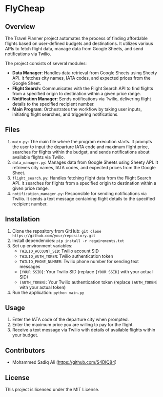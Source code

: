 # FlyCheap

## Overview
The Travel Planner project automates the process of finding affordable flights based on user-defined budgets and destinations. It utilizes various APIs to fetch flight data, manage data from Google Sheets, and send notifications via Twilio.

The project consists of several modules:
- **Data Manager**: Handles data retrieval from Google Sheets using Sheety API. It fetches city names, IATA codes, and expected prices from the Google Sheet.
- **Flight Search**: Communicates with the Flight Search API to find flights from a specified origin to destination within a given price range.
- **Notification Manager**: Sends notifications via Twilio, delivering flight details to the specified recipient number.
- **Main Program**: Orchestrates the workflow by taking user inputs, initiating flight searches, and triggering notifications.

## Files
1. `main.py`: The main file where the program execution starts. It prompts the user to input the departure IATA code and maximum flight price, searches for flights within the budget, and sends notifications about available flights via Twilio.
2. `data_manager.py`: Manages data from Google Sheets using Sheety API. It retrieves city names, IATA codes, and expected prices from the Google Sheet.
3. `flight_search.py`: Handles fetching flight data from the Flight Search API. It searches for flights from a specified origin to destination within a given price range.
4. `notification_manager.py`: Responsible for sending notifications via Twilio. It sends a text message containing flight details to the specified recipient number.

## Installation
1. Clone the repository from GitHub: `git clone https://github.com/your/repository.git`
2. Install dependencies: `pip install -r requirements.txt`
3. Set up environment variables:
   - `TWILIO_ACCOUNT_SID`: Twilio account SID
   - `TWILIO_AUTH_TOKEN`: Twilio authentication token
   - `TWILIO_PHONE_NUMBER`: Twilio phone number for sending text messages
   - `[YOUR SSID]`: Your Twilio SID (replace `[YOUR SSID]` with your actual SID)
   - `[AUTH_TOKEN]`: Your Twilio authentication token (replace `[AUTH_TOKEN]` with your actual token)
4. Run the application: `python main.py`

## Usage
1. Enter the IATA code of the departure city when prompted.
2. Enter the maximum price you are willing to pay for the flight.
3. Receive a text message via Twilio with details of available flights within your budget.

## Contributors
- Mohammed Sadiq Ali (https://github.com/S4DIQ84)

## License
This project is licensed under the MIT License.
